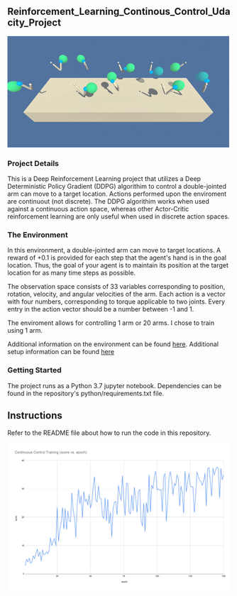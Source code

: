 ## Reinforcement_Learning_Continous_Control_Udacity_Project

![](https://github.com/nathan-standafer/Reinforcement_Learning_Continous_Conrtrol_Udacity_Project/raw/master/data/reacher.gif)

### Project Details

This is a Deep Reinforcement Learning project that utilizes a Deep Deterministic Policy Gradient (DDPG) algorithim to control a double-jointed arm can move to a target location.  Actions performed upon the enviroment are continuout (not discrete).  The DDPG algorithim works when used against a continuous action space, whereas other Actor-Critic reinforcement learning are only useful when used in discrete action spaces.

### The Environment
In this environment, a double-jointed arm can move to target locations. A reward of +0.1 is provided for each step that the agent's hand is in the goal location. Thus, the goal of your agent is to maintain its position at the target location for as many time steps as possible.

The observation space consists of 33 variables corresponding to position, rotation, velocity, and angular velocities of the arm. Each action is a vector with four numbers, corresponding to torque applicable to two joints. Every entry in the action vector should be a number between -1 and 1.

The enviroment allows for controlling 1 arm or 20 arms.  I chose to train using 1 arm.

Additional information on the environment can be found [here](https://github.com/Unity-Technologies/ml-agents/blob/master/docs/Learning-Environment-Examples.md#reacher).  Additional setup information can be found [here](https://github.com/udacity/deep-reinforcement-learning#dependencies)

### Getting Started
The project runs as a Python 3.7 jupyter notebook.  Dependencies can be found in the repository's python/requirements.txt file.  

## Instructions
Refer to the README file about how to run the code in this repository.

![](https://github.com/nathan-standafer/Reinforcement_Learning_Continous_Conrtrol_Udacity_Project/raw/master/data/Continuous%20Control%20Training%20(score%20vs.%20epoch).png)

